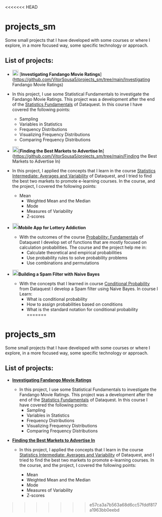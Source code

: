 <<<<<<< HEAD
# projects_sm
Some small projects that I have developed with some courses or where I explore, in a more focused way, some specific technology or approach.

## List of projects:

- <img height="20" src="https://drncvpyikhjv3.cloudfront.net/sites/180/2020/02/14094853/BRL-movies-Icon.png"> [**Investigating Fandango Movie Ratings**](https://github.com/VitorSousa5/projects_sm/tree/main/Investigating Fandango Movie Ratings)
- In this project, I use some Statistical Fundamentals to investigate the Fandango Movie Ratings. This project was a development after the end of the [Statistics Fundamentals](https://app.dataquest.io/view_cert/7Z0SYDIV0Z08LX0CEVN7/) of Dataquest. In this course I have covered the following points:
    - Sampling
    - Variables in Statistics
    - Frequency Distributions
    - Visualizing Frequency Distributions 
    - Comparing Frequency Distributions
- <img height="20" src="https://image.flaticon.com/icons/png/512/262/262830.png">[**Finding the Best Markets to Advertise In**](https://github.com/VitorSousa5/projects_sm/tree/main/Finding the Best Markets to Advertise In)
- In this project, I applied the concepts that I learn in the course [Statistics Intermediate: Averages and Variability](https://app.dataquest.io/view_cert/06Z0JC9THPSG6DPKFCEK/) of Dataquest, and I tried to find the best two markets to promote e-learning courses. In the course, and the project, I covered the following points:
  
  - Mean
      - Weighted Mean and the Median
    - Mode
    - Measures of Variability
    - Z-scores
- <img height="20" src="https://image.flaticon.com/icons/png/128/1036/1036627.png">**Mobile App for Lottery Addiction**
  - With the outcomes of the course [Probability: Fundamentals](https://app.dataquest.io/view_cert/QJ8O9HGPD1BDW91S67BT/) of Dataquest I develop set of functions that are mostly focused on calculation probabilities. The course and the project help me in:
    - Calculate theoretical and empirical probabilities
    - Use probability rules to solve probability problems
    - Use combinations and permutations
- <img height="20" src="https://www.zyxel.com/library/assets/products/anti-spam/lic-cas_anti-spam_380x380.png">**Building a Spam Filter with Naive Bayes**
  - With the concepts that I learned in course [Conditional Probability](https://app.dataquest.io/view_cert/WIQMG8V0ZO8SDZTARUJW/) from Dataquest I develop a Spam filter using Naive Bayes. In course I Learn: 
    - What is conditional probability
    - How to assign probabilities based on conditions
    - What is the standard notation for conditional probability
=======
# projects_sm
Some small projects that I have developed with some courses or where I explore, in a more focused way, some specific technology or approach.

## List of projects:

- [**Investigating Fandango Movie Ratings**](https://github.com/VitorSousa5/projects_sm/tree/main/Investigating%20Fandango%20Movie%20Ratings)

  - In this project, I use some Statistical Fundamentals to investigate the Fandango Movie Ratings. This project was a development after the end of the [Statistics Fundamentals](https://app.dataquest.io/course/statistics-fundamentals) of Dataquest. In this course I have covered the following points:
    - Sampling
    - Variables in Statistics
    - Frequency Distributions
    - Visualizing Frequency Distributions 
    - Comparing Frequency Distributions

- [**Finding the Best Markets to Advertise In**](https://github.com/VitorSousa5/projects_sm/tree/main/Finding%20the%20Best%20Markets%20to%20Advertise%20In)

  - In this project, I applied the concepts that I learn in the course [Statistics Intermediate: Averages and Variability](https://app.dataquest.io/course/statistics-intermediate) of Dataquest, and I tried to find the best two markets to promote e-learning courses. In the course, and the project, I covered the following points:

    - Mean
    - Weighted Mean and the Median
    - Mode
    - Measures of Variability
    - Z-scores
>>>>>>> e57ca3a7b563a68d6cc57fddf817a1963bb0eebd
